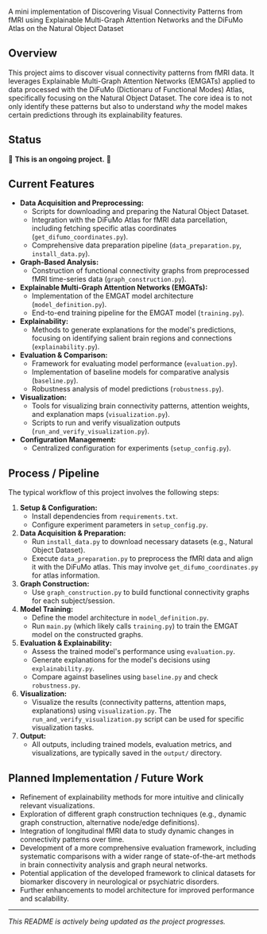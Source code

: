 A mini implementation of Discovering Visual Connectivity Patterns from fMRI using Explainable Multi-Graph Attention Networks and the DiFuMo Atlas on the Natural Object Dataset

## Overview

This project aims to discover visual connectivity patterns from fMRI data. It leverages Explainable Multi-Graph Attention Networks (EMGATs) applied to data processed with the DiFuMo (Dictionaru of Functional Modes) Atlas, specifically focusing on the Natural Object Dataset. The core idea is to not only identify these patterns but also to understand *why* the model makes certain predictions through its explainability features.

## Status

🚧 **This is an ongoing project.** 🚧

## Current Features

*   **Data Acquisition and Preprocessing:**
    *   Scripts for downloading and preparing the Natural Object Dataset.
    *   Integration with the DiFuMo Atlas for fMRI data parcellation, including fetching specific atlas coordinates (`get_difumo_coordinates.py`).
    *   Comprehensive data preparation pipeline (`data_preparation.py`, `install_data.py`).
*   **Graph-Based Analysis:**
    *   Construction of functional connectivity graphs from preprocessed fMRI time-series data (`graph_construction.py`).
*   **Explainable Multi-Graph Attention Networks (EMGATs):**
    *   Implementation of the EMGAT model architecture (`model_definition.py`).
    *   End-to-end training pipeline for the EMGAT model (`training.py`).
*   **Explainability:**
    *   Methods to generate explanations for the model's predictions, focusing on identifying salient brain regions and connections (`explainability.py`).
*   **Evaluation & Comparison:**
    *   Framework for evaluating model performance (`evaluation.py`).
    *   Implementation of baseline models for comparative analysis (`baseline.py`).
    *   Robustness analysis of model predictions (`robustness.py`).
*   **Visualization:**
    *   Tools for visualizing brain connectivity patterns, attention weights, and explanation maps (`visualization.py`).
    *   Scripts to run and verify visualization outputs (`run_and_verify_visualization.py`).
*   **Configuration Management:**
    *   Centralized configuration for experiments (`setup_config.py`).

## Process / Pipeline

The typical workflow of this project involves the following steps:

1.  **Setup & Configuration:**
    *   Install dependencies from `requirements.txt`.
    *   Configure experiment parameters in `setup_config.py`.
2.  **Data Acquisition & Preparation:**
    *   Run `install_data.py` to download necessary datasets (e.g., Natural Object Dataset).
    *   Execute `data_preparation.py` to preprocess the fMRI data and align it with the DiFuMo atlas. This may involve `get_difumo_coordinates.py` for atlas information.
3.  **Graph Construction:**
    *   Use `graph_construction.py` to build functional connectivity graphs for each subject/session.
4.  **Model Training:**
    *   Define the model architecture in `model_definition.py`.
    *   Run `main.py` (which likely calls `training.py`) to train the EMGAT model on the constructed graphs.
5.  **Evaluation & Explainability:**
    *   Assess the trained model's performance using `evaluation.py`.
    *   Generate explanations for the model's decisions using `explainability.py`.
    *   Compare against baselines using `baseline.py` and check `robustness.py`.
6.  **Visualization:**
    *   Visualize the results (connectivity patterns, attention maps, explanations) using `visualization.py`. The `run_and_verify_visualization.py` script can be used for specific visualization tasks.
7.  **Output:**
    *   All outputs, including trained models, evaluation metrics, and visualizations, are typically saved in the `output/` directory.

## Planned Implementation / Future Work

*   Refinement of explainability methods for more intuitive and clinically relevant visualizations.
*   Exploration of different graph construction techniques (e.g., dynamic graph construction, alternative node/edge definitions).
*   Integration of longitudinal fMRI data to study dynamic changes in connectivity patterns over time.
*   Development of a more comprehensive evaluation framework, including systematic comparisons with a wider range of state-of-the-art methods in brain connectivity analysis and graph neural networks.
*   Potential application of the developed framework to clinical datasets for biomarker discovery in neurological or psychiatric disorders.
*   Further enhancements to model architecture for improved performance and scalability.

---
*This README is actively being updated as the project progresses.*